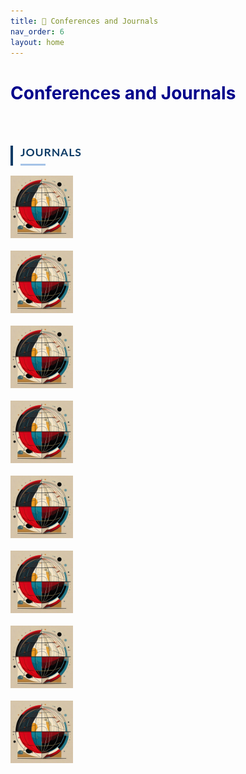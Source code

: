 ```yaml
---
title: 🔵 Conferences and Journals
nav_order: 6
layout: home
---
```


<!-- inline styles for subsection headings -->
<style>
.venue-subsection {
  font-family: 'Lato', sans-serif;
  text-transform: uppercase;
  font-size: 1.1rem;
  font-weight: 700;
  margin: 2rem 0 1rem;
  color: #0d3b66;
  padding-left: 0.75rem;
  border-left: 4px solid #0d3b66;
  letter-spacing: 0.05em;
}
.venue-subsection::after {
  content: "";
  display: block;
  width: 40px;
  height: 3px;
  background-color: #a5c3e7;
  margin-top: 0.5rem;
}
</style>

<h1 style="color: darkblue;">Conferences and Journals</h1>
<br>

<div style="max-width: 100%;">
  <!-- START -->
<p class="venue-subsection">Journals</p>

<div style="display: flex; justify-content: space-between; align-items: stretch; margin-bottom: 20px;">
    <div style="display: flex; align-items: stretch;">
      <img src="/assets/images/thumb/.jpg" alt="Logo" style="width: 100px; height: 100px; margin-right: 20px;">
      <div style="flex-grow: 1; display: flex; flex-direction: column; justify-content: space-between;">
        <p style="margin: 0; color: darkblue; font-size: 1.3em; font-weight: bold;"></p>
        <p style="margin: 0;"></p>
        <p style="margin: 0;"><a href=""><i class="fa-regular fa-file-pdf"></i> </a></p>
      </div>
    </div>
  </div>

<div style="display: flex; justify-content: space-between; align-items: stretch; margin-bottom: 20px;">
    <div style="display: flex; align-items: stretch;">
      <img src="/assets/images/thumb/.jpg" alt="Logo" style="width: 100px; height: 100px; margin-right: 20px;">
      <div style="flex-grow: 1; display: flex; flex-direction: column; justify-content: space-between;">
        <p style="margin: 0; color: darkblue; font-size: 1.3em; font-weight: bold;"></p>
        <p style="margin: 0;"></p>
        <p style="margin: 0;"><a href=""><i class="fa-regular fa-file-pdf"></i> </a></p>
      </div>
    </div>
  </div>

<div style="display: flex; justify-content: space-between; align-items: stretch; margin-bottom: 20px;">
    <div style="display: flex; align-items: stretch;">
      <img src="/assets/images/thumb/.jpg" alt="Logo" style="width: 100px; height: 100px; margin-right: 20px;">
      <div style="flex-grow: 1; display: flex; flex-direction: column; justify-content: space-between;">
        <p style="margin: 0; color: darkblue; font-size: 1.3em; font-weight: bold;"></p>
        <p style="margin: 0;"></p>
        <p style="margin: 0;"><a href=""><i class="fa-regular fa-file-pdf"></i> </a></p>
      </div>
    </div>
  </div>

<div style="display: flex; justify-content: space-between; align-items: stretch; margin-bottom: 20px;">
    <div style="display: flex; align-items: stretch;">
      <img src="/assets/images/thumb/.jpg" alt="Logo" style="width: 100px; height: 100px; margin-right: 20px;">
      <div style="flex-grow: 1; display: flex; flex-direction: column; justify-content: space-between;">
        <p style="margin: 0; color: darkblue; font-size: 1.3em; font-weight: bold;"></p>
        <p style="margin: 0;"></p>
        <p style="margin: 0;"><a href=""><i class="fa-regular fa-file-pdf"></i> </a></p>
      </div>
    </div>
  </div>

<div style="display: flex; justify-content: space-between; align-items: stretch; margin-bottom: 20px;">
    <div style="display: flex; align-items: stretch;">
      <img src="/assets/images/thumb/.jpg" alt="Logo" style="width: 100px; height: 100px; margin-right: 20px;">
      <div style="flex-grow: 1; display: flex; flex-direction: column; justify-content: space-between;">
        <p style="margin: 0; color: darkblue; font-size: 1.3em; font-weight: bold;"></p>
        <p style="margin: 0;"></p>
        <p style="margin: 0;"><a href=""><i class="fa-regular fa-file-pdf"></i> </a></p>
      </div>
    </div>
  </div>

<div style="display: flex; justify-content: space-between; align-items: stretch; margin-bottom: 20px;">
    <div style="display: flex; align-items: stretch;">
      <img src="/assets/images/thumb/.jpg" alt="Logo" style="width: 100px; height: 100px; margin-right: 20px;">
      <div style="flex-grow: 1; display: flex; flex-direction: column; justify-content: space-between;">
        <p style="margin: 0; color: darkblue; font-size: 1.3em; font-weight: bold;"></p>
        <p style="margin: 0;"></p>
        <p style="margin: 0;"><a href=""><i class="fa-regular fa-file-pdf"></i> </a></p>
      </div>
    </div>
  </div>

<div style="display: flex; justify-content: space-between; align-items: stretch; margin-bottom: 20px;">
    <div style="display: flex; align-items: stretch;">
      <img src="/assets/images/thumb/.jpg" alt="Logo" style="width: 100px; height: 100px; margin-right: 20px;">
      <div style="flex-grow: 1; display: flex; flex-direction: column; justify-content: space-between;">
        <p style="margin: 0; color: darkblue; font-size: 1.3em; font-weight: bold;"></p>
        <p style="margin: 0;"></p>
        <p style="margin: 0;"><a href=""><i class="fa-regular fa-file-pdf"></i> </a></p>
      </div>
    </div>
  </div>

<div style="display: flex; justify-content: space-between; align-items: stretch; margin-bottom: 20px;">
    <div style="display: flex; align-items: stretch;">
      <img src="/assets/images/thumb/.jpg" alt="Logo" style="width: 100px; height: 100px; margin-right: 20px;">
      <div style="flex-grow: 1; display: flex; flex-direction: column; justify-content: space-between;">
        <p style="margin: 0; color: darkblue; font-size: 1.3em; font-weight: bold;"></p>
        <p style="margin: 0;"></p>
        <p style="margin: 0;"><a href=""><i class="fa-regular fa-file-pdf"></i> </a></p>
      </div>
    </div>
  </div>
<!-- STOP -->
</div>
